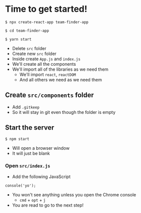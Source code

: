 # Time to get started!
`$ npx create-react-app team-finder-app`

`$ cd team-finder-app`

`$ yarn start`

* Delete `src` folder
* Create new `src` folder
* Inside create `App.js` and `index.js`
* We'll create all the components
* We'll import all of the libraries as we need them
    - We'll import `react`, `reactDOM`
    - And all others we need as we need them

## Create `src/components` folder
* Add `.gitkeep`
* So it will stay in git even though the folder is empty

## Start the server
`$ npm start`

* Will open a browser window
* It will just be blank

### Open `src/index.js`
* Add the following JavaScript

`console('yo');`

* You won't see anything unless you open the Chrome console
    - `cmd` + `opt` + `j`
* You are read to go to the next step!
